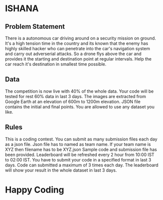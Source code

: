 # ISHANA 

## Problem Statement
There is a autonomous car driving around on a security mission on ground. It's a high tension time 
in the country and its known that the enemy has highly skilled hacker who can penetrate into the 
car's navigation system and carry out adverserial attacks. So a drone flys above the car and provides it
the starting and destination point at regular intervals. Help the car reach it's destination in 
smallest time possible.

## Data
The competition is now live with 40% of the whole data.
Your code will be tested for rest 60% data in last 3 days.
The images are extracted from Google Earth at an elevation of 600m to 1200m elevation.
JSON file contains the initial and final points.
You are allowed to use any dataset you like.

## Rules
This is a coding contest.
You can submit as many submission files each day as a json file.
Json file has to named as team name. If your team name is XYZ then filename has to be XYZ.json
Sample code and submission file has been provided.
Leaderboard will be refreshed every 2 hour from 10:00 IST to 02:00 IST. 
You have to submit your code in a specified format in last 3 days.
Code can submitted a maximum of 3 times each day.
The leaderboard will show your result in the whole dataset in last 3 days.

# Happy Coding